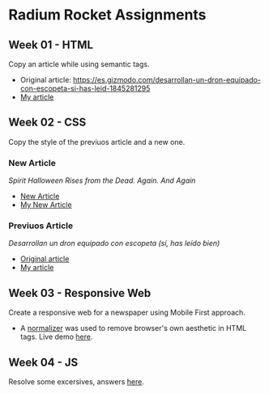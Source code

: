 # Radium Rocket Assignments
## Week 01 - HTML
Copy an article while using semantic tags.

* Original article: https://es.gizmodo.com/desarrollan-un-dron-equipado-con-escopeta-si-has-leid-1845281295
* [My article](./week-01-html/index.html)

## Week 02 - CSS
Copy the style of the previuos article and a new one.

### New Article
*Spirit Halloween Rises from the Dead. Again. And Again*
* [New Article](https://www.nytimes.com/2020/10/12/style/spirit-halloween-costume-store-undead-forever.html)
* [My New Article](./week-02-css/article-02/index.html)

### Previuos Article
*Desarrollan un dron equipado con escopeta (sí, has leído bien)*
* [Original article](https://es.gizmodo.com/desarrollan-un-dron-equipado-con-escopeta-si-has-leid-1845281295)
* [My article](./week-02-css/article-01/index.html)

## Week 03 - Responsive Web
Create a responsive web for a newspaper using Mobile First approach.
* A [normalizer](https://necolas.github.io/normalize.css/) was used to remove browser's own aesthetic in HTML tags.
Live demo [here](https://wgnr.github.io/radium-rocket-trainig/week-03-css-responsive/).

## Week 04 - JS
Resolve some excersives, answers [here](./week-04-js/responses.js).